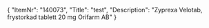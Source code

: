 {
  "ItemNr": "140073",
  "Title": "test",
  "Description": "Zyprexa Velotab, frystorkad tablett 20 mg Orifarm AB"
}
